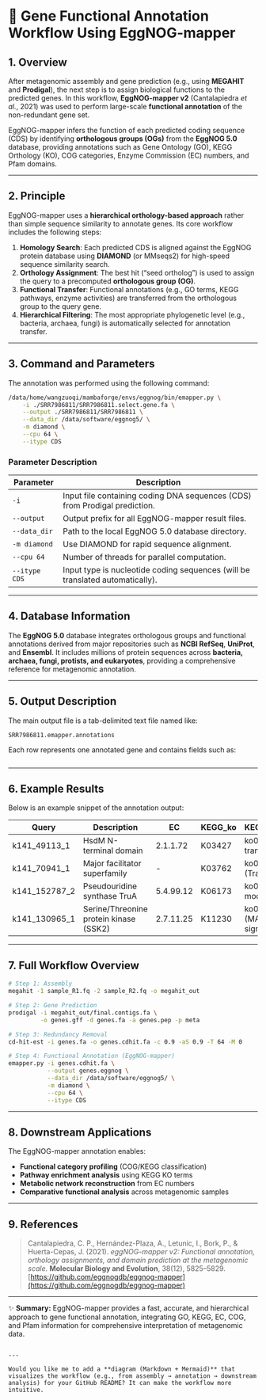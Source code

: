# 🧬 Gene Functional Annotation Workflow Using EggNOG-mapper

## 1. Overview

After metagenomic assembly and gene prediction (e.g., using **MEGAHIT** and **Prodigal**), the next step is to assign biological functions to the predicted genes.
In this workflow, **EggNOG-mapper v2** (Cantalapiedra *et al.*, 2021) was used to perform large-scale **functional annotation** of the non-redundant gene set.

EggNOG-mapper infers the function of each predicted coding sequence (CDS) by identifying **orthologous groups (OGs)** from the **EggNOG 5.0** database, providing annotations such as Gene Ontology (GO), KEGG Orthology (KO), COG categories, Enzyme Commission (EC) numbers, and Pfam domains.

---

## 2. Principle

EggNOG-mapper uses a **hierarchical orthology-based approach** rather than simple sequence similarity to annotate genes.
Its core workflow includes the following steps:

1. **Homology Search**: Each predicted CDS is aligned against the EggNOG protein database using **DIAMOND** (or MMseqs2) for high-speed sequence similarity search.
2. **Orthology Assignment**: The best hit (“seed ortholog”) is used to assign the query to a precomputed **orthologous group (OG)**.
3. **Functional Transfer**: Functional annotations (e.g., GO terms, KEGG pathways, enzyme activities) are transferred from the orthologous group to the query gene.
4. **Hierarchical Filtering**: The most appropriate phylogenetic level (e.g., bacteria, archaea, fungi) is automatically selected for annotation transfer.

---

## 3. Command and Parameters

The annotation was performed using the following command:

```bash
/data/home/wangzuoqi/mambaforge/envs/eggnog/bin/emapper.py \
    -i ./SRR7986811/SRR7986811.select.gene.fa \
    --output ./SRR7986811/SRR7986811 \
    --data_dir /data/software/eggnog5/ \
    -m diamond \
    --cpu 64 \
    --itype CDS
````

### Parameter Description

| Parameter     | Description                                                                   |
| ------------- | ----------------------------------------------------------------------------- |
| `-i`          | Input file containing coding DNA sequences (CDS) from Prodigal prediction.    |
| `--output`    | Output prefix for all EggNOG-mapper result files.                             |
| `--data_dir`  | Path to the local EggNOG 5.0 database directory.                              |
| `-m diamond`  | Use DIAMOND for rapid sequence alignment.                                     |
| `--cpu 64`    | Number of threads for parallel computation.                                   |
| `--itype CDS` | Input type is nucleotide coding sequences (will be translated automatically). |

---

## 4. Database Information

The **EggNOG 5.0** database integrates orthologous groups and functional annotations derived from major repositories such as **NCBI RefSeq**, **UniProt**, and **Ensembl**.
It includes millions of protein sequences across **bacteria, archaea, fungi, protists, and eukaryotes**, providing a comprehensive reference for metagenomic annotation.


---

## 5. Output Description

The main output file is a tab-delimited text file named like:

```
SRR7986811.emapper.annotations
```

Each row represents one annotated gene and contains fields such as:

```

```

---

## 6. Example Results

Below is an example snippet of the annotation output:

| Query           | Description                            | EC        | KEGG\_ko | KEGG\_Pathway               | PFAMs              |
| --------------- | -------------------------------------- | --------- | -------- | --------------------------- | ------------------ |
| k141\_49113\_1  | HsdM N-terminal domain                 | 2.1.1.72  | K03427   | ko02048 (ABC transporters)  | HsdM\_N, N6\_Mtase |
| k141\_70941\_1  | Major facilitator superfamily          | -         | K03762   | ko02000 (Transporters)      | MFS\_1, Sugar\_tr  |
| k141\_152787\_2 | Pseudouridine synthase TruA            | 5.4.99.12 | K06173   | ko03016 (tRNA modification) | PseudoU\_synth\_1  |
| k141\_130965\_1 | Serine/Threonine protein kinase (SSK2) | 2.7.11.25 | K11230   | ko04011 (MAPK signaling)    | Pkinase            |

---

## 7. Full Workflow Overview

```bash
# Step 1: Assembly
megahit -1 sample_R1.fq -2 sample_R2.fq -o megahit_out

# Step 2: Gene Prediction
prodigal -i megahit_out/final.contigs.fa \
         -o genes.gff -d genes.fa -a genes.pep -p meta

# Step 3: Redundancy Removal
cd-hit-est -i genes.fa -o genes.cdhit.fa -c 0.9 -aS 0.9 -T 64 -M 0

# Step 4: Functional Annotation (EggNOG-mapper)
emapper.py -i genes.cdhit.fa \
           --output genes.eggnog \
           --data_dir /data/software/eggnog5/ \
           -m diamond \
           --cpu 64 \
           --itype CDS
```

---

## 8. Downstream Applications

The EggNOG-mapper annotation enables:

* **Functional category profiling** (COG/KEGG classification)
* **Pathway enrichment analysis** using KEGG KO terms
* **Metabolic network reconstruction** from EC numbers
* **Comparative functional analysis** across metagenomic samples

---

## 9. References

> Cantalapiedra, C. P., Hernández-Plaza, A., Letunic, I., Bork, P., & Huerta-Cepas, J. (2021).
> *eggNOG-mapper v2: Functional annotation, orthology assignments, and domain prediction at the metagenomic scale.*
> **Molecular Biology and Evolution**, 38(12), 5825–5829.
> [https://github.com/eggnogdb/eggnog-mapper](https://github.com/eggnogdb/eggnog-mapper)

---

✨ **Summary:**
EggNOG-mapper provides a fast, accurate, and hierarchical approach to gene functional annotation, integrating GO, KEGG, EC, COG, and Pfam information for comprehensive interpretation of metagenomic data.

```

---

Would you like me to add a **diagram (Markdown + Mermaid)** that visualizes the workflow (e.g., from assembly → annotation → downstream analysis) for your GitHub README? It can make the workflow more intuitive.
```

